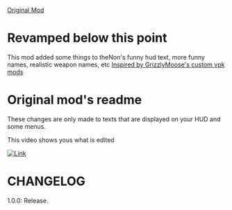 [Original Mod](https://thunderstore.io/c/northstar/p/theNon/Funny_HUD_Text/) 

# Revamped below this point

This mod added some things to theNon's funny hud text, more funny names, realistic weapon names, etc
[Inspired by GrizzlyMoose's custom vpk mods](https://www.youtube.com/watch?v=rmCIAno9QZg&t=417s)


# Original mod's readme
These changes are only made to texts that are displayed on your HUD  and some menus.

This video shows yous what is edited

[![Link](https://img.youtube.com/vi/z0BGWTt-30Q/0.jpg)](https://www.youtube.com/watch?v=z0BGWTt-30Q)

# CHANGELOG
1.0.0: Release.


